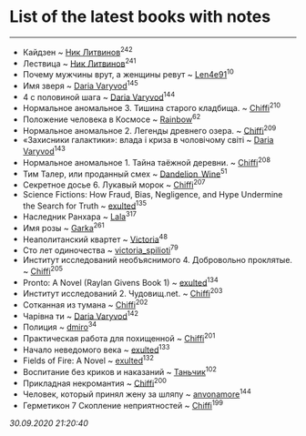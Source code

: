 # List of the latest books with notes
---

* Кайдзен ~ [Ник Литвинов](users/241/241974816-vkontakte)<sup>242</sup>
* Лествица ~ [Ник Литвинов](users/241/241974816-vkontakte)<sup>241</sup>
* Почему мужчины врут, а женщины ревут ~ [Len4e91](users/254/254448176-yandex)<sup>10</sup>
* Имя зверя ~ [Daria Varyvod](users/829/829893410524253-facebook)<sup>145</sup>
* 4 с половиной шага ~ [Daria Varyvod](users/829/829893410524253-facebook)<sup>144</sup>
* Нормальное аномальное 3. Тишина старого кладбища. ~ [Chiffi](users/105/105831994080785626680-google)<sup>210</sup>
* Положение человека в Космосе ~ [Rainbow](users/109/109787328219839805802-google)<sup>62</sup>
* Нормальное аномальное 2. Легенды древнего озера. ~ [Chiffi](users/105/105831994080785626680-google)<sup>209</sup>
* «Захисники галактики»: влада і криза в чоловічому світі ~ [Daria Varyvod](users/829/829893410524253-facebook)<sup>143</sup>
* Нормальное аномальное 1. Тайна таёжной деревни. ~ [Chiffi](users/105/105831994080785626680-google)<sup>208</sup>
* Тим Талер, или проданный смех ~ [Dandelion_Wine](users/586/58602788-vkontakte)<sup>51</sup>
* Секретное досье 6. Лукавый морок ~ [Chiffi](users/105/105831994080785626680-google)<sup>207</sup>
* Science Fictions: How Fraud, Bias, Negligence, and Hype Undermine the Search for Truth ~ [exulted](users/100/100599204551896265722-google)<sup>135</sup>
* Наследник Ранхара ~ [Lala](users/761/76187635-vkontakte)<sup>317</sup>
* Имя розы ~ [Garka](users/115/115753719718250012620-google)<sup>261</sup>
* Неаполитанский квартет ~ [Victoria](users/113/113794223924688167852-google)<sup>48</sup>
* Сто лет одиночества ~ [victoria_spilioti](users/219/219259003-vkontakte)<sup>79</sup>
* Институт исследований необъяснимого 4. Добровольно проклятые. ~ [Chiffi](users/105/105831994080785626680-google)<sup>205</sup>
* Pronto: A Novel (Raylan Givens Book 1) ~ [exulted](users/100/100599204551896265722-google)<sup>134</sup>
* Институт исследований 2. Чудовищ.net. ~ [Chiffi](users/105/105831994080785626680-google)<sup>203</sup>
* Сотканная из тумана ~ [Chiffi](users/105/105831994080785626680-google)<sup>202</sup>
* Чарівна ти ~ [Daria Varyvod](users/829/829893410524253-facebook)<sup>142</sup>
* Полиция ~ [dmiro](users/571/5714115-vkontakte)<sup>34</sup>
* Практическая работа для похищенной ~ [Chiffi](users/105/105831994080785626680-google)<sup>201</sup>
* Начало неведомого века ~ [exulted](users/100/100599204551896265722-google)<sup>133</sup>
* Fields of Fire: A Novel ~ [exulted](users/100/100599204551896265722-google)<sup>132</sup>
* Воспитание без криков и наказаний ~ [Таньчик](users/209/2096581563762610-facebook)<sup>102</sup>
* Прикладная некромантия ~ [Chiffi](users/105/105831994080785626680-google)<sup>200</sup>
* Человек, который принял жену за шляпу ~ [anvonamore](users/595/5957175-vkontakte)<sup>144</sup>
* Герметикон 7 Скопление неприятностей ~ [Chiffi](users/105/105831994080785626680-google)<sup>199</sup>


_30.09.2020 21:20:40_

